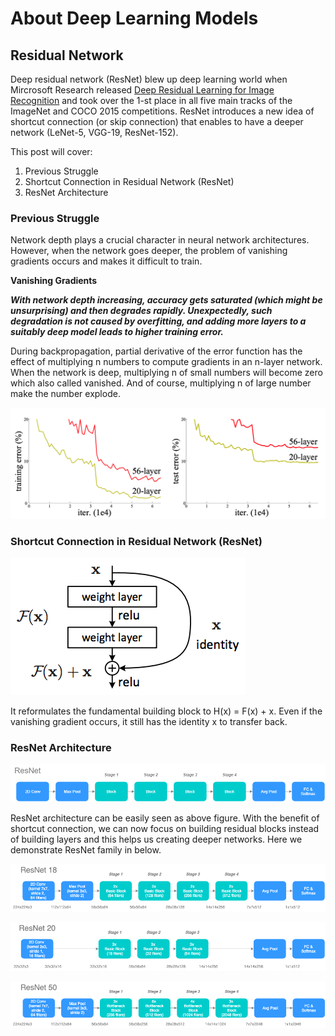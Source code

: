 # About Deep Learning Models

## Residual Network

Deep residual network \(ResNet\) blew up deep learning world when Mircrosoft Research released [Deep Residual Learning for Image Recognition](https://arxiv.org/pdf/1512.03385.pdf) and took over the 1-st place in all five main tracks of the ImageNet and COCO 2015 competitions. ResNet introduces a new idea of shortcut connection \(or skip connection\) that enables to have a deeper network \(LeNet-5, VGG-19, ResNet-152\).

This post will cover:

1. Previous Struggle
2. Shortcut Connection in Residual Network \(ResNet\)
3. ResNet Architecture

### Previous Struggle

Network depth plays a crucial character in neural network architectures. However, when the network goes deeper, the problem of vanishing gradients occurs and makes it difficult to train.

**Vanishing Gradients**

_**With network depth increasing, accuracy gets saturated \(which might be unsurprising\) and then degrades rapidly. Unexpectedly, such degradation is not caused by overfitting, and adding more layers to a suitably deep model leads to higher training error.**_

During backpropagation, partial derivative of the error function has the effect of multiplying n numbers to compute gradients in an n-layer network. When the network is deep, multiplying n of small numbers will become zero which also called vanished. And of course, multiplying n of large number make the number explode.

![](../../../.gitbook/assets/prior_network.png)

### Shortcut Connection in Residual Network \(ResNet\)

![](../../../.gitbook/assets/resnet_buildingblock.png)

It reformulates the fundamental building block to H\(x\) = F\(x\) + x. Even if the vanishing gradient occurs, it still has the identity x to transfer back.

### ResNet Architecture

![](../../../.gitbook/assets/resnet_structure.png)

ResNet architecture can be easily seen as above figure. With the benefit of shortcut connection, we can now focus on building residual blocks instead of building layers and this helps us creating deeper networks. Here we demonstrate ResNet family in below.

![](../../../.gitbook/assets/resnet_18.png)

![](../../../.gitbook/assets/resnet_20.png)

![](../../../.gitbook/assets/resnet_50.png)



